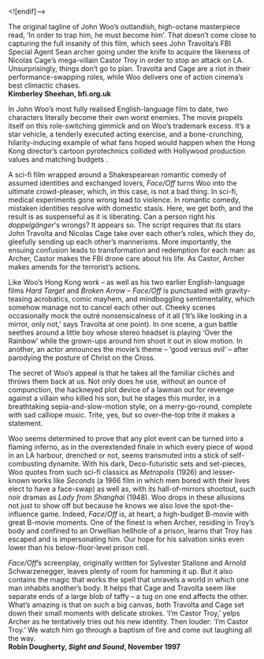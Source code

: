 

<![endif]-->

The original tagline of John Woo’s outlandish, high-octane masterpiece read, ‘In order to trap him, he must become him’. That doesn’t come close to capturing the full insanity of this film, which sees John Travolta’s FBI Special Agent Sean archer going under the knife to acquire the likeness of Nicolas Cage’s mega-villain Castor Troy in order to stop an attack on LA. Unsurprisingly, things don’t go to plan. Travolta and Cage are a riot in their performance-swapping roles, while Woo delivers one of action cinema’s best climactic chases.  
**Kimberley Sheehan, bfi.org.uk**  

In John Woo’s most fully realised English-language film to date, two characters literally become their own worst enemies. The movie propels itself on this role-switching gimmick and on Woo’s trademark excess. It’s a star vehicle, a tenderly executed acting exercise, and a bone-crunching, hilarity-inducing example of what fans hoped would happen when the Hong Kong director’s cartoon pyrotechnics collided with Hollywood production values and matching budgets .

A sci-fi film wrapped around a Shakespearean romantic comedy of assumed identities and exchanged lovers, _Face/Off_ turns Woo into the ultimate crowd-pleaser, which, in this case, is not a bad thing. In sci-fi, medical experiments gone wrong lead to violence. In romantic comedy, mistaken identities resolve with domestic stasis. Here, we get both, and the result is as suspenseful as it is liberating. Can a person right his _doppelgänger_'s wrongs? It appears so. The script requires that its stars John Travolta and Nicolas Cage take over each other’s roles, which they do, gleefully sending up each other’s mannerisms. More importantly, the ensuing confusion leads to transformation and redemption for each man: as Archer, Castor makes the FBI drone care about his life. As Castor, Archer makes amends for the terrorist’s actions.

Like Woo’s Hong Kong work – as well as his two earlier English-language films _Hard Target_ and _Broken Arrow_ – _Face/Off_ is punctuated with gravity-teasing acrobatics, comic mayhem, and mindboggling sentimentality, which somehow manage not to cancel each other out. Cheeky scenes occasionally mock the outré nonsensicalness of it all (‘It’s like looking in a mirror, only not,’ says Travolta at one point). In one scene, a gun battle seethes around a little boy whose stereo headset is playing ‘Over the Rainbow’ while the grown-ups around him shoot it out in slow motion. In another, an actor announces the movie’s theme – ‘good versus evil’ – after parodying the posture of Christ on the Cross.

The secret of Woo’s appeal is that he takes all the familiar clichés and throws them back at us. Not only does he use, without an ounce of compunction, the hackneyed plot device of a lawman out for revenge against a villain who killed his son, but he stages this murder, in a breathtaking sepia-and-slow-motion style, on a merry-go-round, complete with sad calliope music. Trite, yes, but so over-the-top trite it makes a statement.

Woo seems determined to prove that any plot event can be turned into a flaming inferno, as in the overextended finale in which every piece of wood in an LA harbour, drenched or not, seems transmuted into a stick of self-combusting dynamite. With his dark, Deco-futuristic sets and set-pieces, Woo quotes from such sci-fi classics as _Metropolis_ (1926) and lesser-known works like _Seconds_ (a 1966 film in which men bored with their lives elect to have a face-swap) as well as, with its hall-of-mirrors shootout, such noir dramas as _Lady from Shanghai_ (1948). Woo drops in these allusions not just to show off but because he knows we also love the spot-the-influence game. Indeed, _Face/Off_ is, at heart, a high-budget B-movie with great B-movie moments. One of the finest is when Archer, residing in Troy’s body and confined to an Orwellian hellhole of a prison, learns that Troy has escaped and is impersonating him. Our hope for his salvation sinks even lower than his below-floor-level prison cell.

_Face/Off_’s screenplay, originally written for Sylvester Stallone and Arnold Schwarzenegger, leaves plenty of room for hamming it up. But it also contains the magic that works the spell that unravels a world in which one man inhabits another’s body. It helps that Cage and Travolta seem like separate ends of a large blob of taffy – a tug on one end affects the other. What’s amazing is that on such a big canvas, both Travolta and Cage set down their small moments with delicate strokes. ‘I’m Castor Troy,’ yelps Archer as he tentatively tries out his new identity. Then louder: ‘I’m Castor Troy.’ We watch him go through a baptism of fire and come out laughing all the way.  
**Robin Dougherty, _Sight and Sound_, November 1997**
<br>

<!--stackedit_data:
eyJoaXN0b3J5IjpbMTYyOTQ3ODg0N119
-->